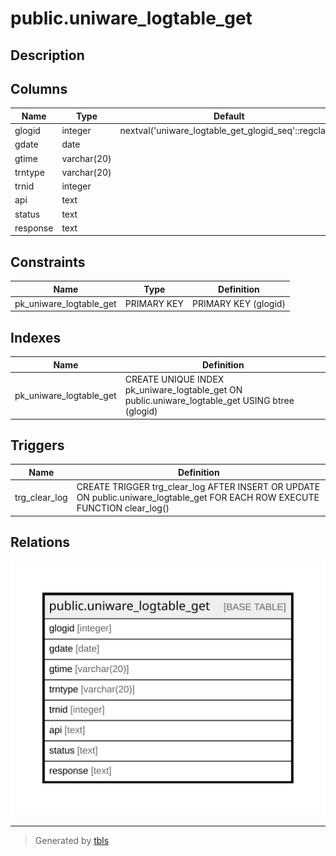# public.uniware_logtable_get

## Description

## Columns

| Name | Type | Default | Nullable | Children | Parents | Comment |
| ---- | ---- | ------- | -------- | -------- | ------- | ------- |
| glogid | integer | nextval('uniware_logtable_get_glogid_seq'::regclass) | false |  |  |  |
| gdate | date |  | true |  |  |  |
| gtime | varchar(20) |  | true |  |  |  |
| trntype | varchar(20) |  | true |  |  |  |
| trnid | integer |  | true |  |  |  |
| api | text |  | true |  |  |  |
| status | text |  | true |  |  |  |
| response | text |  | true |  |  |  |

## Constraints

| Name | Type | Definition |
| ---- | ---- | ---------- |
| pk_uniware_logtable_get | PRIMARY KEY | PRIMARY KEY (glogid) |

## Indexes

| Name | Definition |
| ---- | ---------- |
| pk_uniware_logtable_get | CREATE UNIQUE INDEX pk_uniware_logtable_get ON public.uniware_logtable_get USING btree (glogid) |

## Triggers

| Name | Definition |
| ---- | ---------- |
| trg_clear_log | CREATE TRIGGER trg_clear_log AFTER INSERT OR UPDATE ON public.uniware_logtable_get FOR EACH ROW EXECUTE FUNCTION clear_log() |

## Relations

![er](public.uniware_logtable_get.svg)

---

> Generated by [tbls](https://github.com/k1LoW/tbls)
